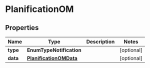 

# PlanificationOM


## Properties

| Name | Type | Description | Notes |
|------------ | ------------- | ------------- | -------------|
|**type** | **EnumTypeNotification** |  |  [optional] |
|**data** | [**PlanificationOMData**](PlanificationOMData.md) |  |  [optional] |



